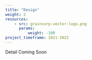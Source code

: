 ```yaml
---
title: "Design"
weight: 2
resources:
    - src: graincorp-vector-logo.png
      params:
          weight: -100
project_timeframe: 2021-2023
---
```



Detail Coming Soon